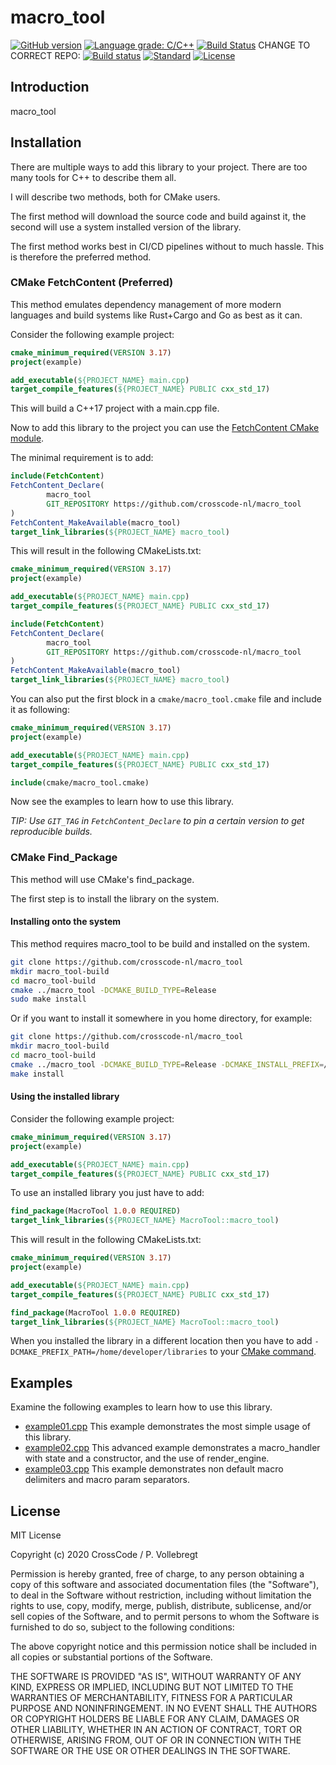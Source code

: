 # macro_tool
[![GitHub version](https://badge.fury.io/gh/crosscode-nl%macro_tool.svg)](https://badge.fury.io/gh/crosscode-nl%macro_tool)
[![Language grade: C/C++](https://img.shields.io/lgtm/grade/cpp/g/crosscode-nl/macro_tool.svg?logo=lgtm&logoWidth=18)](https://lgtm.com/projects/g/crosscode-nl/macro_tool/context:cpp)
[![Build Status](https://travis-ci.com/crosscode-nl/macro_tool.svg?branch=main)](https://travis-ci.com/crosscode-nl/macro_tool) 
CHANGE TO CORRECT REPO:
[![Build status](https://ci.appveyor.com/api/projects/status/gtfghv1lfo1ww3th?svg=true)](https://ci.appveyor.com/project/crosscode-nl/macro_tool) 
[![Standard](https://img.shields.io/badge/c%2B%2B-17/20-blue.svg)](https://en.wikipedia.org/wiki/C%2B%2B#Standardization)
[![License](https://img.shields.io/badge/license-MIT-blue.svg)](LICENSE)

## Introduction

macro_tool 

## Installation

There are multiple ways to add this library to your project. There are too many tools for C++ to describe them all. 

I will describe two methods, both for CMake users. 

The first method will download the source code and build against it, the second will use a system installed version of 
the library.

The first method works best in CI/CD pipelines without to much hassle. This is therefore the preferred method.

### CMake FetchContent (Preferred)

This method emulates dependency management of more modern languages and build systems like Rust+Cargo and Go as best as 
it can.

Consider the following example project: 

```cmake
cmake_minimum_required(VERSION 3.17)
project(example)

add_executable(${PROJECT_NAME} main.cpp)
target_compile_features(${PROJECT_NAME} PUBLIC cxx_std_17)
```

This will build a C++17 project with a main.cpp file.

Now to add this library to the project you can use the 
[FetchContent CMake module](https://cmake.org/cmake/help/v3.18/module/FetchContent.html). 

The minimal requirement is to add: 

```cmake
include(FetchContent)
FetchContent_Declare(
        macro_tool
        GIT_REPOSITORY https://github.com/crosscode-nl/macro_tool
)
FetchContent_MakeAvailable(macro_tool)
target_link_libraries(${PROJECT_NAME} macro_tool)
```

This will result in the following CMakeLists.txt:

```cmake
cmake_minimum_required(VERSION 3.17)
project(example)

add_executable(${PROJECT_NAME} main.cpp)
target_compile_features(${PROJECT_NAME} PUBLIC cxx_std_17)

include(FetchContent)
FetchContent_Declare(
        macro_tool
        GIT_REPOSITORY https://github.com/crosscode-nl/macro_tool
)
FetchContent_MakeAvailable(macro_tool)
target_link_libraries(${PROJECT_NAME} macro_tool)
```

You can also put the first block in a `cmake/macro_tool.cmake` file and include it as following: 

```cmake
cmake_minimum_required(VERSION 3.17)
project(example)

add_executable(${PROJECT_NAME} main.cpp)
target_compile_features(${PROJECT_NAME} PUBLIC cxx_std_17)

include(cmake/macro_tool.cmake)
```
 
Now see the examples to learn how to use this library.

*TIP: Use `GIT_TAG` in `FetchContent_Declare` to pin a certain version to get reproducible builds.*

### CMake Find_Package

This method will use CMake's find_package.

The first step is to install the library on the system.

#### Installing onto the system

This method requires macro_tool to be build and installed on the system.

```bash
git clone https://github.com/crosscode-nl/macro_tool
mkdir macro_tool-build
cd macro_tool-build
cmake ../macro_tool -DCMAKE_BUILD_TYPE=Release
sudo make install 
```

Or if you want to install it somewhere in you home directory, for example: 

```bash
git clone https://github.com/crosscode-nl/macro_tool
mkdir macro_tool-build
cd macro_tool-build
cmake ../macro_tool -DCMAKE_BUILD_TYPE=Release -DCMAKE_INSTALL_PREFIX=/home/developer/libraries
make install 
```

#### Using the installed library

Consider the following example project: 

```cmake
cmake_minimum_required(VERSION 3.17)
project(example)

add_executable(${PROJECT_NAME} main.cpp)
target_compile_features(${PROJECT_NAME} PUBLIC cxx_std_17)
```

To use an installed library you just have to add: 

```cmake
find_package(MacroTool 1.0.0 REQUIRED)
target_link_libraries(${PROJECT_NAME} MacroTool::macro_tool)
```

This will result in the following CMakeLists.txt:

```cmake
cmake_minimum_required(VERSION 3.17)
project(example)

add_executable(${PROJECT_NAME} main.cpp)
target_compile_features(${PROJECT_NAME} PUBLIC cxx_std_17)

find_package(MacroTool 1.0.0 REQUIRED)
target_link_libraries(${PROJECT_NAME} MacroTool::macro_tool)
```

When you installed the library in a different location then you have to add 
`-DCMAKE_PREFIX_PATH=/home/developer/libraries` to your 
[CMake command](https://cmake.org/cmake/help/latest/variable/CMAKE_PREFIX_PATH.html). 

## Examples

Examine the following examples to learn how to use this library.

* [example01.cpp](examples/example01.cpp) This example demonstrates the most simple usage of this library.
* [example02.cpp](examples/example02.cpp) This advanced example demonstrates a macro_handler with state and a constructor, and the use of render_engine.
* [example03.cpp](examples/example03.cpp) This example demonstrates non default macro delimiters and macro param separators.

## License

MIT License

Copyright (c) 2020 CrossCode / P. Vollebregt

Permission is hereby granted, free of charge, to any person obtaining a copy of this software and associated 
documentation files (the "Software"), to deal in the Software without restriction, including without limitation the 
rights to use, copy, modify, merge, publish, distribute, sublicense, and/or sell copies of the Software, and to permit 
persons to whom the Software is furnished to do so, subject to the following conditions:

The above copyright notice and this permission notice shall be included in all copies or substantial portions of the 
Software.

THE SOFTWARE IS PROVIDED "AS IS", WITHOUT WARRANTY OF ANY KIND, EXPRESS OR IMPLIED, INCLUDING BUT NOT LIMITED TO THE 
WARRANTIES OF MERCHANTABILITY, FITNESS FOR A PARTICULAR PURPOSE AND NONINFRINGEMENT. IN NO EVENT SHALL THE AUTHORS OR 
COPYRIGHT HOLDERS BE LIABLE FOR ANY CLAIM, DAMAGES OR OTHER LIABILITY, WHETHER IN AN ACTION OF CONTRACT, TORT OR 
OTHERWISE, ARISING FROM, OUT OF OR IN CONNECTION WITH THE SOFTWARE OR THE USE OR OTHER DEALINGS IN THE SOFTWARE.
